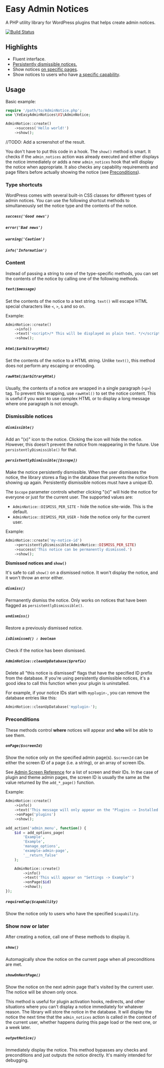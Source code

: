 # Easy Admin Notices
A PHP utility library for WordPress plugins that helps create admin notices.

[![Build Status](https://travis-ci.org/YahnisElsts/admin-notices.svg?branch=master)](https://travis-ci.org/YahnisElsts/admin-notices)

## Highlights
* Fluent interface.
* [Persistently dismissible notices.](#persistentlydismissiblescope)
* Show notices [on specific pages](#onpagescreenid).
* Show notices to users who have [a specific capability](#requiredcapcapability).

## Usage

Basic example:
```php
require '/path/to/AdminNotice.php';
use \YeEasyAdminNotices\V1\AdminNotice;

AdminNotice::create()
	->success('Hello world!')
	->show();
```

//TODO: Add a screenshot of the result.

You don't have to put this code in a hook. The `show()` method is smart. It checks if the `admin_notices` action was already executed and either displays the notice immediately or adds a new `admin_notices` hook that will display the notice when appropriate. It also checks any capability requirements and page filters before actually showing the notice (see [Preconditions](#preconditions)).

### Type shortcuts

WordPress comes with several built-in CSS classes for different types of admin notices. You can use the following shortcut methods to simultaneously set the notice type and the contents of the notice.

##### `success('Good news')`
##### `error('Bad news')`
##### `warning('Caution')`
##### `info('Information')`

### Content

Instead of passing a string to one of the type-specific methods, you can set the contents of the notice by calling one of the following methods. 

##### `text($message)`

Set the contents of the notice to a text string. `text()` will escape 
HTML special characters like `<`, `>`, `&` and so on.

Example:
```php
AdminNotice::create()
	->info()
	->text('<script>/* This will be displayed as plain text. */</script>')
	->show();
```

##### `html($arbitraryHtml)`

Set the contents of the notice to a HTML string. Unlike `text()`, this method does not perform any escaping or encoding.
 
##### `rawHtml($arbitraryHtml)`

Usually, the contents of a notice are wrapped in a single paragraph (`<p>`) tag. To prevent this wrapping, use `rawHtml()` to set the notice content. This is useful if you want to use complex HTML or to display a long message where one paragraph is not enough.

### Dismissible notices

##### `dismissible()`

Add an "(x)" icon to the notice. Clicking the icon will hide the notice. However, this doesn't prevent the notice from reappearing in the future. Use `persistentlyDismissible()` for that.

##### `persistentlyDismissible([$scope])`

Make the notice persistently dismissible. When the user dismisses the notice, the library stores a flag in the database that prevents the notice from showing up again. Persistently dismissible notices must have a unique ID.
 
The `$scope` parameter controls whether clicking "(x)" will hide the notice for everyone or just for the current user. The supported values are:

* `AdminNotice::DISMISS_PER_SITE` - hide the notice site-wide. This is the default.
* `AdminNotice::DISMISS_PER_USER` - hide the notice only for the current user.

Example:
```php
AdminNotice::create('my-notice-id')
	->persistentlyDismissible(AdminNotice::DISMISS_PER_SITE)
	->success('This notice can be permanently dismissed.')
	->show();
```

**Dismissed notices and `show()`**

It's safe to call `show()` on a dismissed notice. It won't display the notice, and it won't throw an error either. 

##### `dismiss()`

Permanently dismiss the notice. Only works on notices that have been flagged as `persistentlyDismissible()`.

##### `undismiss()`

Restore a previously dismissed notice.

##### `isDismissed() : boolean`

Check if the notice has been dismissed.

##### `AdminNotice::cleanUpDatabase($prefix)`

Delete all "this notice is dismissed" flags that have the specified ID prefix from the database. If you're using persistently dismissible notices, it's a good idea to call this function when your plugin is uninstalled. 

For example, if your notice IDs start with `myplugin-`, you can remove the database entries like this:
```php
AdminNotice::cleanUpDatabase('myplugin-');
```

### Preconditions

These methods control **where** notices will appear and **who** will be able to see them.
 
##### `onPage($screenId)`

Show the notice only on the specified admin page(s). `$screenId` can be either the screen ID of a page (i.e. a string), or an array of screen IDs.
 
See [Admin Screen Reference](https://codex.wordpress.org/Plugin_API/Admin_Screen_Reference) for a list of screen and their IDs. In the case of plugin and theme admin pages, the screen ID is usually the same as the value returned by the `add_*_page()` function.

Example:
```php
AdminNotice::create()
	->info()
	->text('This message will only appear on the "Plugins -> Installed Plugins" page')
	->onPage('plugins')
	->show();
	
add_action('admin_menu', function() {
	$id = add_options_page(
		'Example',
		'Example',
		'manage_options',
		'example-admin-page',
		'__return_false'
	);

	AdminNotice::create()
		->info()
		->text('This will appear on "Settings -> Example"')
		->onPage($id)
		->show();
});

```

##### `requiredCap($capability)`

Show the notice only to users who have the specified `$capability`.

### Show now or later

After creating a notice, call one of these methods to display it.

##### `show()`

Automagically show the notice on the current page when all preconditions are met.

##### `showOnNextPage()`

Show the notice on the next admin page that's visited by the current user. The notice will be shown only once. 

This method is useful for plugin activation hooks, redirects, and other situations where you can't display a notice immediately for whatever reason. The library will store the notice in the database. It will display the notice the next time that the `admin_notices` action is called in the context of the current user, whether happens during this page load or the next one, or a week later.  

##### `outputNotice()`

Immediately display the notice. This method bypasses any checks and preconditions and just outputs the notice directly. It's mainly intended for debugging.